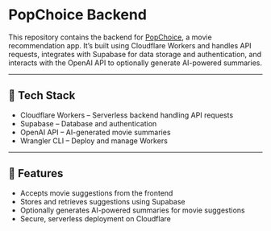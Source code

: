# PopChoice Backend

This repository contains the backend for [PopChoice](https://github.com/ajkendal/pop-choice), a movie recommendation app. It’s built using Cloudflare Workers and handles API requests, integrates with Supabase for data storage and authentication, and interacts with the OpenAI API to optionally generate AI-powered summaries.

---

## 🧰 Tech Stack

- Cloudflare Workers – Serverless backend handling API requests
- Supabase – Database and authentication
- OpenAI API – AI-generated movie summaries
- Wrangler CLI – Deploy and manage Workers

---

## 🚀 Features

- Accepts movie suggestions from the frontend
- Stores and retrieves suggestions using Supabase
- Optionally generates AI-powered summaries for movie suggestions
- Secure, serverless deployment on Cloudflare
